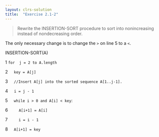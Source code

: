 ```yaml
---
layout: clrs-solution
title:  "Exercise 2.1-2"
---
```

>Rewrite the INSERTION-SORT procedure to sort into nonincreasing instead of nondecreasing order.

The only necessary change is to change the `>` on line 5 to a `<`.

INSERTION-SORT(A)

1 `for  j = 2 to A.length`

2 &nbsp;&nbsp;&nbsp;&nbsp;`key = A[j]`

3 &nbsp;&nbsp;&nbsp;&nbsp;`//Insert A[j] into the sorted sequence A[1..j-1].`

4 &nbsp;&nbsp;&nbsp;&nbsp;`i = j - 1`

5 &nbsp;&nbsp;&nbsp;&nbsp;`while i > 0 and A[i] < key`:

6 &nbsp;&nbsp;&nbsp;&nbsp;&nbsp;&nbsp;&nbsp;&nbsp;`A[i+1] = A[i]`

7 &nbsp;&nbsp;&nbsp;&nbsp;&nbsp;&nbsp;&nbsp;&nbsp;`i = i - 1`

8 &nbsp;&nbsp;&nbsp;&nbsp;`A[i+1] = key`